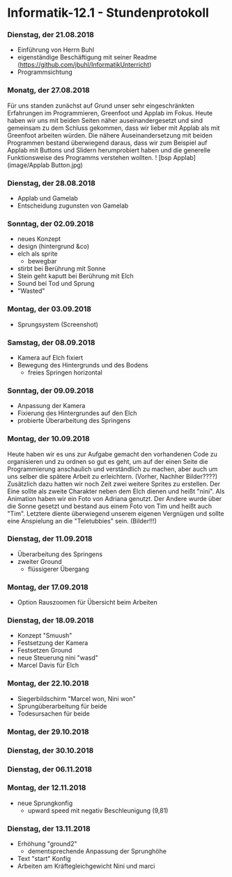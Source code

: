 # Informatik-12.1 - Stundenprotokoll


### Dienstag, der 21.08.2018
- Einführung von Herrn Buhl
- eigenständige Beschäftigung mit seiner Readme 
  (https://github.com/jbuhl/InformatikUnterricht)
- Programmsichtung

### Monatg, der 27.08.2018
Für uns standen zunächst auf Grund unser sehr eingeschränkten Erfahrungen im Programmieren, Greenfoot und Applab im Fokus. Heute haben wir uns mit beiden Seiten näher auseinandergesetzt und sind gemeinsam zu dem Schluss gekommen, dass wir lieber mit Applab als mit Greenfoot arbeiten würden. Die nähere Auseinandersetzung mit beiden Programmen bestand überwiegend daraus, dass wir zum  Beispiel auf Applab mit Buttons und Slidern herumprobiert haben und die generelle Funktionsweise des Programms verstehen wollten. 
  ! [bsp Applab](image/Applab Button.jpg)

### Dienstag, der 28.08.2018
- Applab und Gamelab
- Entscheidung zugunsten von Gamelab 

### Sonntag, der 02.09.2018
- neues Konzept
- design (hintergrund &co)
- elch als sprite 
  - bewegbar
- stirbt bei Berührung mit Sonne 
- Stein geht kaputt bei Berührung mit Elch 
- Sound bei Tod und Sprung 
- "Wasted" 

### Montag, der 03.09.2018
- Sprungsystem (Screenshot)

### Samstag, der 08.09.2018
- Kamera auf Elch fixiert
- Bewegung des Hintergrunds und des Bodens
  - freies Springen horizontal
  
### Sonntag, der 09.09.2018
- Anpassung der Kamera
- Fixierung des Hintergrundes auf den Elch 
- probierte Überarbeitung des Springens

### Montag, der 10.09.2018
Heute haben wir es uns zur Aufgabe gemacht den vorhandenen Code zu organisieren und zu ordnen so gut es geht, um auf der einen Seite die Programmierung anschaulich und verständlich zu machen, aber auch um uns selber die spätere Arbeit zu erleichtern.
  (Vorher, Nachher Bilder????)
Zusätzlich dazu hatten wir noch Zeit zwei weitere Sprites zu erstellen. Der Eine sollte als zweite Charakter neben dem Elch dienen und heißt "nini". Als Animation haben wir ein Foto von Adriana genutzt. Der Andere wurde über die Sonne gesetzt und bestand aus einem Foto von Tim und heißt auch "Tim". Letztere diente überwiegend unserem eigenen Vergnügen und sollte eine Anspielung an die "Teletubbies" sein.
  (Bilder!!!)

### Dienstag, der 11.09.2018
- Überarbeitung des Springens 
- zweiter Ground 
  - flüssigerer Übergang 

### Montag, der 17.09.2018
- Option Rauszoomen für Übersicht beim Arbeiten 

### Dienstag, der 18.09.2018
- Konzept "Smuush"
- Festsetzung der Kamera 
- Festsetzen Ground 
- neue Steuerung nini "wasd"
- Marcel Davis für Elch 

### Montag, der 22.10.2018
- Siegerbildschirm "Marcel won, Nini won" 
- Sprungüberarbeitung für beide 
- Todesursachen für beide 

### Montag, der 29.10.2018


### Dienstag, der 30.10.2018


### Dienstag, der 06.11.2018


### Montag, der 12.11.2018
- neue Sprungkonfig 
  - upward speed mit negativ Beschleunigung (9,81)

### Dienstag, der 13.11.2018
- Erhöhung "ground2" 
  - dementsprechende Anpassung der Sprunghöhe 
- Text "start" Konfig 
- Arbeiten am Kräftegleichgewicht Nini und marci 

